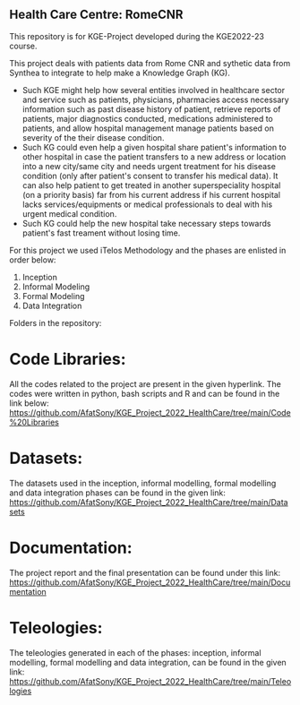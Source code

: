 ## Health Care Centre: RomeCNR
This repository is for KGE-Project developed during the KGE2022-23 course.

This project deals with patients data from Rome CNR and sythetic data from Synthea to integrate to help make a Knowledge Graph (KG).

- Such KGE might help how several entities involved in healthcare sector and service such as patients, physicians, pharmacies access necessary information such as past disease history of patient, retrieve reports of patients, major diagnostics conducted, medications administered to patients, and allow hospital management manage patients based on severity of the their disease condition.
- Such KG could even help a given hospital share patient's information to other hospital in case the patient transfers to a new address or location into a new city/same city and needs urgent treatment for his disease condition (only after patient's consent to transfer his medical data). It can also help patient to get treated in another  superspeciality hospital (on a priority basis) far from his current address if his current hospital lacks services/equipments or medical professionals to deal with his urgent medical condition.
- Such KG could help the new hospital take necessary steps towards patient's fast treament without losing time. 


For this project we used iTelos Methodology and the phases are enlisted in order below:
1. Inception
2. Informal Modeling
3. Formal Modeling
4. Data Integration

Folders in the repository:
# Code Libraries: 

All the codes related to the project are present in the given hyperlink. The codes were written in python, bash scripts and R and can be found in the link below:
<https://github.com/AfatSony/KGE_Project_2022_HealthCare/tree/main/Code%20Libraries>
# Datasets:

The datasets used in the inception, informal modelling, formal modelling and data integration phases can be found in the given link:
<https://github.com/AfatSony/KGE_Project_2022_HealthCare/tree/main/Datasets>
# Documentation:

The project report and the final presentation can be found under this link:
<https://github.com/AfatSony/KGE_Project_2022_HealthCare/tree/main/Documentation>
# Teleologies:

The teleologies generated in each of the phases: inception, informal modelling, formal modelling and data integration, can be found in the given link:
<https://github.com/AfatSony/KGE_Project_2022_HealthCare/tree/main/Teleologies>


